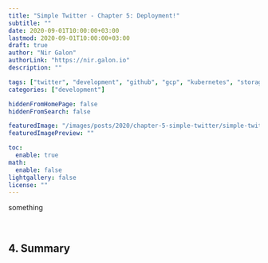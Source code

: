 ```yaml
---
title: "Simple Twitter - Chapter 5: Deployment!"
subtitle: ""
date: 2020-09-01T10:00:00+03:00
lastmod: 2020-09-01T10:00:00+03:00
draft: true
author: "Nir Galon"
authorLink: "https://nir.galon.io"
description: ""

tags: ["twitter", "development", "github", "gcp", "kubernetes", "storage", "cluster", "cloud", "cloud build", "triggers", "rolling update"]
categories: ["development"]

hiddenFromHomePage: false
hiddenFromSearch: false

featuredImage: "/images/posts/2020/chapter-5-simple-twitter/simple-twitter-cover.webp"
featuredImagePreview: ""

toc:
  enable: true
math:
  enable: false
lightgallery: false
license: ""
---
```


something

&nbsp;

## 4. Summary
